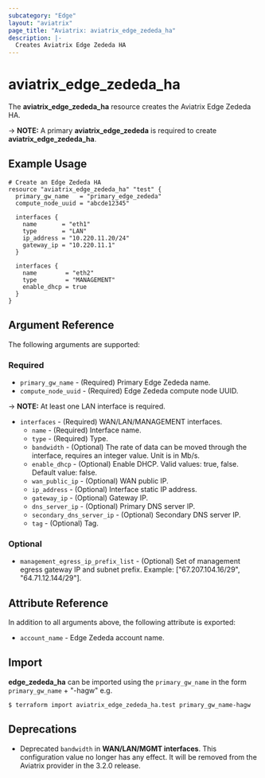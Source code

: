 ```yaml
---
subcategory: "Edge"
layout: "aviatrix"
page_title: "Aviatrix: aviatrix_edge_zededa_ha"
description: |-
  Creates Aviatrix Edge Zededa HA
---
```


# aviatrix_edge_zededa_ha

The **aviatrix_edge_zededa_ha** resource creates the Aviatrix Edge Zededa HA.

-> **NOTE:** A primary **aviatrix_edge_zededa** is required to create **aviatrix_edge_zededa_ha**.

## Example Usage

```hcl
# Create an Edge Zededa HA
resource "aviatrix_edge_zededa_ha" "test" {
  primary_gw_name   = "primary_edge_zededa"
  compute_node_uuid = "abcde12345"

  interfaces {
    name       = "eth1"
    type       = "LAN"
    ip_address = "10.220.11.20/24"
    gateway_ip = "10.220.11.1"
  }

  interfaces {
    name        = "eth2"
    type        = "MANAGEMENT"
    enable_dhcp = true
  }
}
```

## Argument Reference

The following arguments are supported:

### Required
* `primary_gw_name` - (Required) Primary Edge Zededa name.
* `compute_node_uuid` - (Required) Edge Zededa compute node UUID.

-> **NOTE:** At least one LAN interface is required.
* `interfaces` - (Required) WAN/LAN/MANAGEMENT interfaces.
  * `name` - (Required) Interface name.
  * `type` - (Required) Type.
  * `bandwidth` - (Optional) The rate of data can be moved through the interface, requires an integer value. Unit is in Mb/s.
  * `enable_dhcp` - (Optional) Enable DHCP. Valid values: true, false. Default value: false.
  * `wan_public_ip` - (Optional) WAN public IP.
  * `ip_address` - (Optional) Interface static IP address.
  * `gateway_ip` - (Optional) Gateway IP.
  * `dns_server_ip` - (Optional) Primary DNS server IP.
  * `secondary_dns_server_ip` - (Optional) Secondary DNS server IP.
  * `tag` - (Optional) Tag.

### Optional
* `management_egress_ip_prefix_list` - (Optional) Set of management egress gateway IP and subnet prefix. Example: ["67.207.104.16/29", "64.71.12.144/29"].

## Attribute Reference

In addition to all arguments above, the following attribute is exported:

* `account_name` - Edge Zededa account name.

## Import

**edge_zededa_ha** can be imported using the `primary_gw_name` in the form `primary_gw_name` + "-hagw" e.g.

```
$ terraform import aviatrix_edge_zededa_ha.test primary_gw_name-hagw
```

## Deprecations
* Deprecated ``bandwidth`` in **WAN/LAN/MGMT interfaces**. This configuration value no longer has any effect. It will be removed from the Aviatrix provider in the 3.2.0 release.
